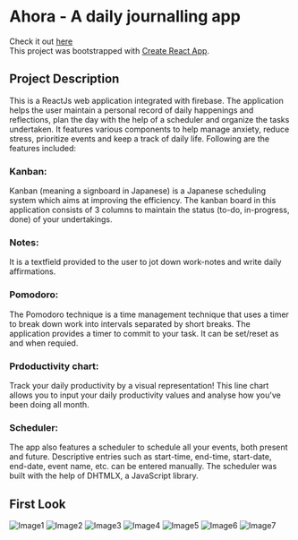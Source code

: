 # Ahora - A daily journalling app

Check it out [here](https://journal-cc843.web.app/) \
This project was bootstrapped with [Create React App](https://github.com/facebook/create-react-app).

## Project Description
This is a ReactJs web application integrated with firebase. The application helps the user maintain a personal record of daily happenings and reflections, plan the day with the help of a scheduler and organize the tasks undertaken. It features various components to help manage anxiety, reduce stress, prioritize events and keep a track of daily life. Following are the features included:

### Kanban:
Kanban (meaning a signboard in Japanese) is a Japanese scheduling system which aims at improving the efficiency. The kanban board in this application consists of 3 columns to maintain the status (to-do, in-progress, done) of your undertakings.

### Notes:
It is a textfield provided to the user to jot down work-notes and write daily affirmations.

### Pomodoro:
The Pomodoro technique is a time management technique that uses a timer to break down work into intervals separated by short breaks. The application provides a timer to commit to your task. It can be set/reset as and when requied. 

### Prdoductivity chart:
Track your daily productivity by a visual representation! This line chart allows you to input your daily productivity values and analyse how you've been doing all month.

### Scheduler:
The app also features a scheduler to schedule all your events, both present and future. Descriptive entries such as start-time, end-time, start-date, end-date, event name, etc. can be entered manually. The scheduler was built  with the help of DHTMLX, a JavaScript library.

## First Look
![Image1](https://github.com/AsavariA/journal-app/blob/master/first-look/Ahora%20-%20Google%20Chrome%2026-05-2021%2011_54_58.png)
![Image2](https://github.com/AsavariA/journal-app/blob/master/first-look/Ahora%20-%20Google%20Chrome%2026-05-2021%2011_55_11.png)
![Image3](https://github.com/AsavariA/journal-app/blob/master/first-look/Ahora%20-%20Google%20Chrome%2026-05-2021%2011_55_40.png)
![Image4](https://github.com/AsavariA/journal-app/blob/master/first-look/Ahora%20-%20Google%20Chrome%2026-05-2021%2011_55_53.png)
![Image5](https://github.com/AsavariA/journal-app/blob/master/first-look/Ahora%20-%20Google%20Chrome%2026-05-2021%2011_56_51.png)
![Image6](https://github.com/AsavariA/journal-app/blob/master/first-look/Ahora%20-%20Google%20Chrome%2026-05-2021%2011_57_17.png)
![Image7](https://github.com/AsavariA/journal-app/blob/master/first-look/Ahora%20-%20Google%20Chrome%2026-05-2021%2011_58_40.png)

